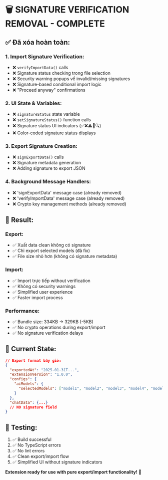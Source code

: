 # 🗑️ SIGNATURE VERIFICATION REMOVAL - COMPLETE

## ✅ **Đã xóa hoàn toàn:**

### 1. **Import Signature Verification:**
- ❌ `verifyImportData()` calls
- ❌ Signature status checking trong file selection
- ❌ Security warning popups về invalid/missing signatures
- ❌ Signature-based conditional import logic
- ❌ "Proceed anyway" confirmations

### 2. **UI State & Variables:**
- ❌ `signatureStatus` state variable
- ❌ `setSignatureStatus()` function calls
- ❌ Signature status UI indicators (✅❌⚠️🔴🔍)
- ❌ Color-coded signature status displays

### 3. **Export Signature Creation:**
- ❌ `signExportData()` calls
- ❌ Signature metadata generation
- ❌ Adding signature to export JSON

### 4. **Background Message Handlers:**
- ❌ 'signExportData' message case (already removed)
- ❌ 'verifyImportData' message case (already removed)
- ❌ Crypto key management methods (already removed)

## 🎯 **Result:**

### **Export:**
- ✅ Xuất data clean không có signature
- ✅ Chỉ export selected models (đã fix)
- ✅ File size nhỏ hơn (không có signature metadata)

### **Import:**
- ✅ Import trực tiếp without verification
- ✅ Không có security warnings
- ✅ Simplified user experience
- ✅ Faster import process

### **Performance:**
- ✅ Bundle size: 334KB → 329KB (-5KB)
- ✅ No crypto operations during export/import
- ✅ No signature verification delays

## 📁 **Current State:**

```json
// Export format bây giờ:
{
  "exportedAt": "2025-01-31T...",
  "extensionVersion": "1.0.0",
  "configs": {
    "aiModels": {
      "selectedModels": ["model1", "model2", "model3", "model4", "model5"]
    }
  },
  "chatData": {...}
  // NO signature field
}
```

## 🧪 **Testing:**
1. ✅ Build successful
2. ✅ No TypeScript errors
3. ✅ No lint errors
4. ✅ Clean export/import flow
5. ✅ Simplified UI without signature indicators

**Extension ready for use with pure export/import functionality!** 🚀
